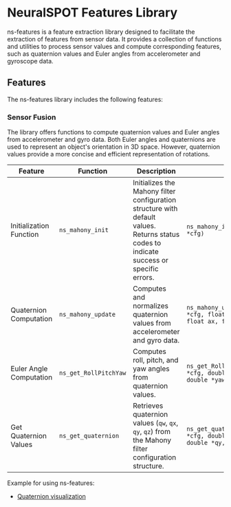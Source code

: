 # NeuralSPOT Features Library
ns-features is a feature extraction library designed to facilitate the extraction of features from sensor data. It provides a collection of functions and utilities to process sensor values and compute corresponding features, such as quaternion values and Euler angles from accelerometer and gyroscope data.


## Features

The ns-features library includes the following features:

### Sensor Fusion

The library offers functions to compute quaternion values and Euler angles from accelerometer and gyro data. Both Euler angles and quaternions are used to represent an object's orientation in 3D space. However, quaternion values provide a more concise and efficient representation of rotations. 

| Feature                   | Function              | Description                                                                                          | Usage                                                                                             |
|---------------------------|-----------------------|------------------------------------------------------------------------------------------------------|---------------------------------------------------------------------------------------------------|
| Initialization Function   | `ns_mahony_init`      | Initializes the Mahony filter configuration structure with default values. Returns status codes to indicate success or specific errors.                            | `ns_mahony_init(ns_mahony_cfg_t *cfg)`                                                  |
| Quaternion Computation    | `ns_mahony_update`    | Computes and normalizes quaternion values from accelerometer and gyro data.                         | `ns_mahony_update(ns_mahony_cfg_t *cfg, float gx, float gy, float gz, float ax, float ay, float az)` |
| Euler Angle Computation   | `ns_get_RollPitchYaw` | Computes roll, pitch, and yaw angles from quaternion values.                                          | `ns_get_RollPitchYaw(ns_mahony_cfg_t *cfg, double *roll, double *pitch, double *yaw)`             |
| Get Quaternion Values     | `ns_get_quaternion`   | Retrieves quaternion values (`qw`, `qx`, `qy`, `qz`) from the Mahony filter configuration structure. | `ns_get_quaternion(ns_mahony_cfg_t *cfg, double *qw, double *qx, double *qy, double *qz)` |



Example for using ns-features:

- [Quaternion visualization](../../apps/examples/quaternion/README.md)


